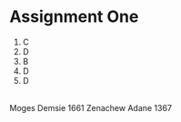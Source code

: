 # Assignment One<br>
1. C<br>
2. D<br>
3. B<br>
4. D<br>
5. D<br>

<br>Moges Demsie 1661
Zenachew Adane 1367
